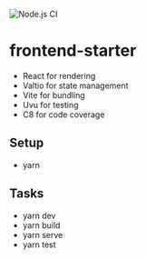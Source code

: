 ![Node.js CI](https://github.com/dotbc/frontend-starter/workflows/Node.js%20CI/badge.svg)

# frontend-starter

- React for rendering
- Valtio for state management
- Vite for bundling
- Uvu for testing
- C8 for code coverage

## Setup

- yarn

## Tasks

- yarn dev
- yarn build
- yarn serve
- yarn test
